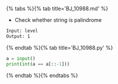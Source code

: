 {% tabs %}{% tab title='BJ_10988.md' %}

* Check whether string is palindrome

```txt
Input: level
Output: 1
```

{% endtab %}{% tab title='BJ_10988.py' %}

```py
a = input()
print(int(a == a[::-1]))
```

{% endtab %}{% endtabs %}
